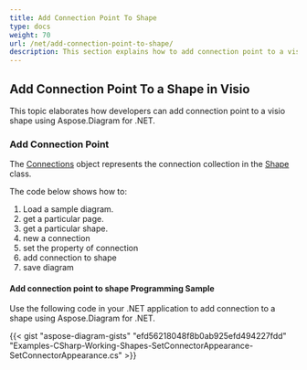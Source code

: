 ```yaml
---
title: Add Connection Point To Shape
type: docs
weight: 70
url: /net/add-connection-point-to-shape/
description: This section explains how to add connection point to a visio shape with Aspose.Diagram.
---
```


## **Add Connection Point To a Shape in Visio**
This topic elaborates how developers can add connection point to a visio shape using Aspose.Diagram for .NET.
### **Add Connection Point**
The [Connections](https://apireference.aspose.com/diagram/net/aspose.diagram/shape/properties/connections) object represents the connection collection in the [Shape](http://www.aspose.com/api/net/diagram/aspose.diagram/shape) class.

The code below shows how to:

1. Load a sample diagram.
1. get a particular page.
1. get a particular shape.
1. new a connection
1. set the property of connection 
1. add connection to shape
1. save diagram
#### **Add connection point to shape Programming Sample**
Use the following code in your .NET application to add connection to a shape using Aspose.Diagram for .NET.

{{< gist "aspose-diagram-gists" "efd56218048f8b0ab925efd494227fdd" "Examples-CSharp-Working-Shapes-SetConnectorAppearance-SetConnectorAppearance.cs" >}}
